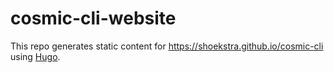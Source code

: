 # cosmic-cli-website

This repo generates static content for <https://shoekstra.github.io/cosmic-cli> using [Hugo](https://gohugo.io).
